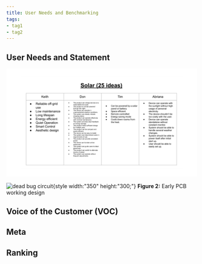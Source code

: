 ```yaml
---
title: User Needs and Benchmarking
tags:
- tag1
- tag2
---
```

## User Needs and Statement

![image caption](https://raw.githubusercontent.com/EGR304-2025-F-105/Team105.github.io/refs/heads/main/docs/image/UBNI1.pdf%20(1).png)

![dead bug circuit](Image01.jpg){style width:"350" height:"300;"}
**Figure 2:** Early PCB working design


## Voice of the Customer (VOC) 




## Meta


## Ranking


